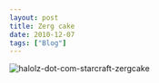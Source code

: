 ```yaml
---
layout: post
title: Zerg cake
date: 2010-12-07
tags: ["Blog"]
---
```


![](halolz-dot-com-starcraft-zergcake.jpg "halolz-dot-com-starcraft-zergcake")